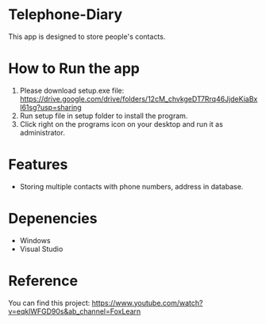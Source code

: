 # Telephone-Diary

This app is designed to store people's contacts.

# How to Run the app

1. Please download setup.exe file: https://drive.google.com/drive/folders/12cM_chvkgeDT7Rrq46JjdeKiaBxl61sg?usp=sharing
2. Run setup file in setup folder to install the program.
3. Click right on the programs icon on your desktop and run it as administrator.

# Features

- Storing multiple contacts with phone numbers, address in database.

# Depenencies

- Windows
- Visual Studio

# Reference

You can find this project: https://www.youtube.com/watch?v=eqklWFGD90s&ab_channel=FoxLearn
